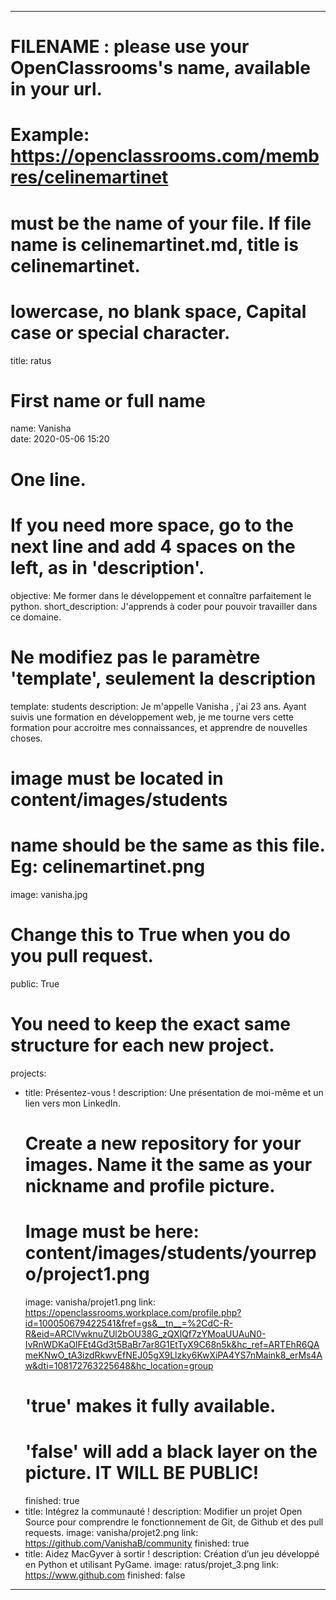 ---

# FILENAME : please use your OpenClassrooms's name, available in your url.
# Example: https://openclassrooms.com/membres/celinemartinet
# must be the name of your file. If file name is celinemartinet.md, title is celinemartinet.
# lowercase, no blank space, Capital case or special character.
title: ratus

# First name or full name
name: Vanisha  
date: 2020-05-06 15:20

# One line.
# If you need more space, go to the next line and add 4 spaces on the left, as in 'description'.
objective: Me former dans le développement et connaître parfaitement le python.
short_description: J'apprends à coder pour pouvoir travailler dans ce domaine.

# Ne modifiez pas le paramètre 'template', seulement la description
template: students
description:
    Je m'appelle Vanisha , j'ai 23 ans.	Ayant suivis une formation en développement web, je me tourne vers cette formation pour accroitre mes connaissances, et apprendre de nouvelles choses.

# image must be located in content/images/students
# name should be the same as this file. Eg: celinemartinet.png
image: vanisha.jpg

# Change this to True when you do you pull request.
public: True

# You need to keep the exact same structure for each new project.
projects:
  - title: Présentez-vous !
    description: Une présentation de moi-même et un lien vers mon LinkedIn.
    # Create a new repository for your images. Name it the same as your nickname and profile picture.
    # Image must be here: content/images/students/yourrepo/project1.png
    image: vanisha/projet1.png
    link: https://openclassrooms.workplace.com/profile.php?id=100050679422541&fref=gs&__tn__=%2CdC-R-R&eid=ARClVwknuZUl2bOU38G_zQXlQf7zYMoaUUAuN0-IvRnWDKaOlFEt4Gd3t5BaBr7ar8G1EtTyX9C68n5k&hc_ref=ARTEhR6QAmeKNwO_tA3izdRkwvEfNEJ05gX9Llzky6KwXiPA4YS7nMaink8_erMs4Aw&dti=108172763225648&hc_location=group
    # 'true' makes it fully available.
    # 'false' will add a black layer on the picture. IT WILL BE PUBLIC!
    finished: true
  - title: Intégrez la communauté !
    description: Modifier un projet Open Source pour comprendre le fonctionnement de Git, de Github et des pull requests. 
    image: vanisha/projet2.png
    link: https://github.com/VanishaB/community
    finished: true
  - title: Aidez MacGyver à sortir !
    description: Création d’un jeu développé en Python et utilisant PyGame.
    image: ratus/projet_3.png
    link: https://www.github.com
    finished: false
---